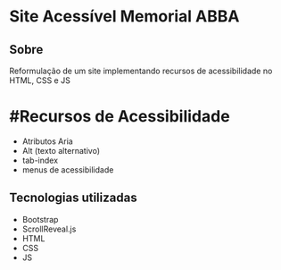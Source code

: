 # Site Acessível Memorial ABBA

## Sobre
Reformulação de um site implementando recursos de acessibilidade no HTML, CSS e JS

# #Recursos de Acessibilidade
- Atributos Aria
- Alt (texto alternativo)
- tab-index
- menus de acessibilidade

## Tecnologias utilizadas
- Bootstrap
- ScrollReveal.js
- HTML
- CSS
- JS